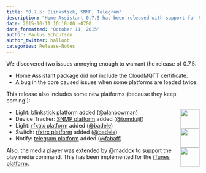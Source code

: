 ```yaml
---
title: "0.7.5: Blinkstick, SNMP, Telegram"
description: "Home Assistant 0.7.5 has been released with support for RFXtrx, Blinkstick, SNMP and Telegram."
date: 2015-10-11 10:10:00 -0700
date_formatted: "October 11, 2015"
author: Paulus Schoutsen
author_twitter: balloob
categories: Release-Notes
---
```


We discovered two issues annoying enough to warrant the release of 0.7.5:

- Home Assistant package did not include the CloudMQTT certificate.
- A bug in the core caused issues when some platforms are loaded twice.

This release also includes some new platforms (because they keep coming!):

<img src='/images/supported_brands/blinkstick.png' style='border:none; box-shadow: none; float: right;' height='50' /><img src='/images/supported_brands/rfxtrx.png' style='border:none; box-shadow: none; float: right; clear: right;' height='50' /><img src='/images/supported_brands/telegram.png' style='border:none; box-shadow: none; float: right; clear: right;' height='50' />

 - Light: [blinkstick platform](/components/blinksticklight) added ([@alanbowman](https://github.com/alanbowman))
 - Device Tracker: [SNMP platform](/components/snmp) added ([@tomduijf](https://github.com/tomduijf))
 - Light: [rfxtrx platform](/components/light.rfxtrx/) added ([@badele](https://github.com/badele))
 - Switch: [rfxtrx platform](/components/switch.rfxtrx/) added ([@badele](https://github.com/badele))
 - Notify: [telegram platform](/components/telegram) added ([@fabaff](https://github.com/fabaff))

Also, the media player was extended by [@maddox](https://github.com/maddox) to support the play media command. This has been implemented for the [iTunes platform](/components/itunes).
